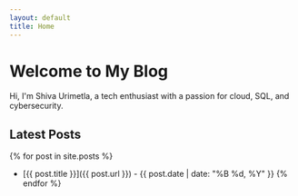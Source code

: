 ```yaml
---
layout: default
title: Home
---
```


# Welcome to My Blog

Hi, I'm Shiva Urimetla, a tech enthusiast with a passion for cloud, SQL, and cybersecurity.

## Latest Posts
{% for post in site.posts %}
  - [{{ post.title }}]({{ post.url }}) - {{ post.date | date: "%B %d, %Y" }}
{% endfor %}
